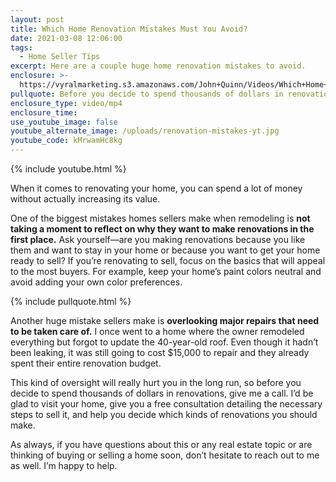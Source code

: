 ```yaml
---
layout: post
title: Which Home Renovation Mistakes Must You Avoid?
date: 2021-03-08 12:06:00
tags:
  - Home Seller Tips
excerpt: Here are a couple huge home renovation mistakes to avoid.
enclosure: >-
  https://vyralmarketing.s3.amazonaws.com/John+Quinn/Videos/Which+Home+Renovation+Mistakes+Must+You+Avoid_.mp4
pullquote: Before you decide to spend thousands of dollars in renovations, give me a call.
enclosure_type: video/mp4
enclosure_time:
use_youtube_image: false
youtube_alternate_image: /uploads/renovation-mistakes-yt.jpg
youtube_code: kMrwamHc8kg
---
```


{% include youtube.html %}

When it comes to renovating your home, you can spend a lot of money without actually increasing its value. 

One of the biggest mistakes homes sellers make when remodeling is **not taking a moment to reflect on why they want to make renovations in the first place.** Ask yourself—are you making renovations because you like them and want to stay in your home or because you want to get your home ready to sell? If you’re renovating to sell, focus on the basics that will appeal to the most buyers. For example, keep your home’s paint colors neutral and avoid adding your own color preferences. 

{% include pullquote.html %}

Another huge mistake sellers make is **overlooking major repairs that need to be taken care of.** I once went to a home where the owner remodeled everything but forgot to update the 40-year-old roof. Even though it hadn’t been leaking, it was still going to cost $15,000 to repair and they already spent their entire renovation budget. 

This kind of oversight will really hurt you in the long run, so before you decide to spend thousands of dollars in renovations, give me a call. I’d be glad to visit your home, give you a free consultation detailing the necessary steps to sell it, and help you decide which kinds of renovations you should make. 

As always, if you have questions about this or any real estate topic or are thinking of buying or selling a home soon, don’t hesitate to reach out to me as well. I’m happy to help.

